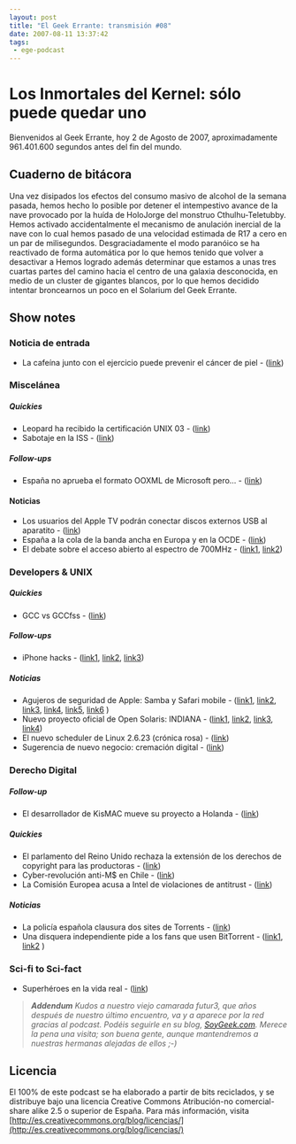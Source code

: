 ```yaml
---
layout: post
title: "El Geek Errante: transmisión #08"
date: 2007-08-11 13:37:42
tags:
 - ege-podcast
---
```


# Los Inmortales del Kernel: sólo puede quedar uno
Bienvenidos al Geek Errante, hoy 2 de Agosto de 2007, aproximadamente 961.401.600 segundos antes del fin del mundo.

## Cuaderno de bitácora
Una vez disipados los efectos del consumo masivo de alcohol de la semana pasada, hemos hecho lo posible por detener el intempestivo avance de la nave provocado por la huída de HoloJorge del monstruo Cthulhu-Teletubby. Hemos activado accidentalmente el mecanismo de anulación inercial de la nave con lo cual hemos pasado de una velocidad estimada de R17 a cero en un par de milisegundos. Desgraciadamente el modo paranóico se ha reactivado de forma automática por lo que hemos tenido que volver a desactivar a Hemos logrado además determinar que estamos a unas tres cuartas partes del camino hacia el centro de una galaxia desconocida, en medio de un cluster de gigantes blancos, por lo que hemos decidido intentar broncearnos un poco en el Solarium del Geek Errante.

## Show notes

### Noticia de entrada
- La cafeína junto con el ejercicio puede prevenir el cáncer de piel - ([link](http://www.reuters.com/article/us-cancer-skin-caffeine-idUSN3042095220070730))

### Miscelánea

##### Quickies
- Leopard ha recibido la certificación UNIX 03 - ([link](http://arstechnica.com/apple/2007/08/mac-os-x-leopard-receives-unix-03-certification/))
- Sabotaje en la ISS - ([link](http://www.chron.com/news/nation-world/article/NASA-investigates-possible-sabotage-of-recorder-1828036.php))

##### Follow-ups
- España no aprueba el formato OOXML de Microsoft pero… - ([link](http://web.archive.org/web/20071015203019/http://www.kriptopolis.org/espanha-no-aprueba-ooxml))

#### Noticias
- Los usuarios del Apple TV podrán conectar discos externos USB al aparatito - ([link](https://www.engadget.com/2007/07/28/apple-tv-usb-hard-drive-patch-has-arrived/))
- España a la cola de la banda ancha en Europa y en la OCDE - ([link](https://bandaancha.eu/articulos/espana-cola-banda-ancha-europa-ocde-4900))
- El debate sobre el acceso abierto al espectro de 700MHz - ([link1](http://www.dailywireless.org/2007/07/31/fcc-limited-open-access-no-wholesale-requirement-for-700-mhz/), [link2](http://web.archive.org/web/20071110041551/http://thecommandline.net/2007/07/30/open-access-to-700mhz-debate-wraps-tomorrow/))

### Developers & UNIX

##### Quickies
- GCC vs GCCfss - ([link](http://web.archive.org/web/20081202173407/http://blogs.sun.com/alexey/entry/gcc_vs_gccfss_vs_studio))

##### Follow-ups
- iPhone hacks - ([link1](https://www.engadget.com/2007/07/29/iphone-hello-world-binary-released/), [link2](http://web.archive.org/web/20081203210410/http://www.macsimumnews.com/index.php/archive/iphone_hacked_in_australia), [link3](http://gizmodo.com/284614/iphone-reverse-engineering-opens-new-door-to-total-unlock))

##### Noticias
- Agujeros de seguridad de Apple: Samba y Safari mobile - ([link1](http://web.archive.org/web/20071121094716/http://macenstein.com/default/archives/740), [link2](http://www.pcworld.com/article/135184/article.html), [link3](http://web.archive.org/web/20071109173737/http://risesecurity.org/blog/entry/2/), [link4](http://www.macnn.com/articles/07/07/27/iphone.and.black.hat.2007/), [link5](http://web.archive.org/web/20070715161249/http://news.yahoo.com/s/infoworld/20070712/tc_infoworld/90154), [link6](http://web.archive.org/web/20071101070902/http://www.securityevaluators.com/iphone/) )
- Nuevo proyecto oficial de Open Solaris: INDIANA - ([link1](http://web.archive.org/web/20070915144543/http://mail.opensolaris.org/pipermail/indiana-discuss/2007-June/000043.html), [link2](http://www.theregister.co.uk/2007/07/29/sun_projectindiana_oscon/), [link3](https://linux.slashdot.org/story/07/07/29/1546206/sun-says-project-indiana-is-not-a-linux-copy), [link4](http://web.archive.org/web/20071111113401/http://www.gnusolaris.org/gswiki))
- El nuevo scheduler de Linux 2.6.23 (crónica rosa) - ([link](https://linux.slashdot.org/story/07/07/28/1836247/torvalds-explains-scheduler-decision))
- Sugerencia de nuevo negocio: cremación digital - ([link](http://hubpages.com/health/What-is-digital-graveyard))

### Derecho Digital

##### Follow-up
- El desarrollador de KisMAC mueve su proyecto a Holanda - ([link](https://politics.slashdot.org/story/07/05/31/1629259/germany-declares-hacking-tools-illegal))

##### Quickies
- El parlamento del Reino Unido rechaza la extensión de los derechos de copyright para las productoras - ([link](https://techcrunch.com/2007/07/24/the-uk-says-no-to-over-50-year-music-copyright/))
- Cyber-revolución anti-M$ en Chile - ([link](https://www.enriquedans.com/2007/07/el-movimiento-chileno-de-liberacion-digital-en-smart-mobs.html))
- La Comisión Europea acusa a Intel de violaciones de antitrust - ([link](http://www.theregister.co.uk/2007/07/27/intel_european_commission_objections/))

##### Noticias
- La policía española clausura dos sites de Torrents - ([link](https://torrentfreak.com/bittorrent-sites-shut-down-admins-arrested/))
- Una disquera independiente pide a los fans que usen BitTorrent - ([link1](http://web.archive.org/web/20071104021656/http://www.labrador.se/news.php3?lab=070719.080323), [link2](http://web.archive.org/web/20071102042339/http://thepiratebay.org/tor/3751261/Labrador_Summer_Sampler_2007_-_incl_track_names) )

### Sci-fi to Sci-fact
- Superhéroes en la vida real - ([link](http://web.archive.org/web/20071023063535/http://www.oddee.com/item_87762.aspx))

> ***Addendum***
> *Kudos a nuestro viejo camarada futur3, que años después de nuestro último encuentro, va y a aparece por la red gracias al podcast. Podéis seguirle en su blog, [SoyGeek.com](http://web.archive.org/web/20071104140951/http://www.soygeek.com/). Merece la pena una visita; son buena gente, aunque mantendremos a nuestras hermanas alejadas de ellos ;-)*

## Licencia
El 100% de este podcast se ha elaborado a partir de bits reciclados, y se distribuye bajo una licencia Creative Commons Atribución-no comercial-share alike 2.5 o superior de España. Para más información, visita [http://es.creativecommons.org/blog/licencias/](http://es.creativecommons.org/blog/licencias/)

